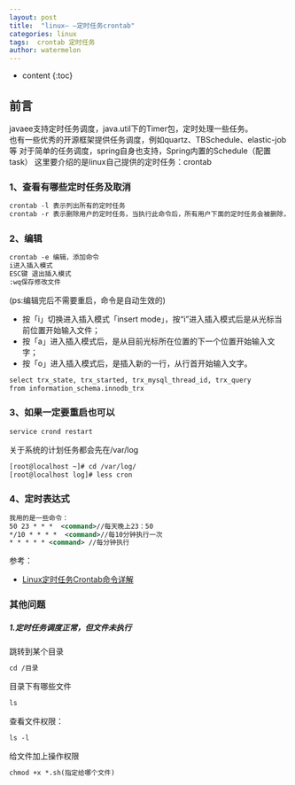```yaml
---
layout: post
title:  "linux— —定时任务crontab"
categories: linux
tags:  crontab 定时任务 
author: watermelon
---
```

* content
{:toc}

## 前言
javaee支持定时任务调度，java.util下的Timer包，定时处理一些任务。  
也有一些优秀的开源框架提供任务调度，例如quartz、TBSchedule、elastic-job等
对于简单的任务调度，spring自身也支持，Spring内置的Schedule（配置task）  这里要介绍的是linux自己提供的定时任务：crontab




### 1、查看有哪些定时任务及取消
```xml
crontab -l 表示列出所有的定时任务
crontab -r 表示删除用户的定时任务，当执行此命令后，所有用户下面的定时任务会被删除，执行crontab -l后会提示用户：“no crontab for admin”
```

### 2、编辑
```xml
crontab -e 编辑，添加命令
i进入插入模式
ESC键 退出插入模式
:wq保存修改文件   
```
(ps:编辑完后不需要重启，命令是自动生效的)  

* 按「i」切换进入插入模式「insert mode」，按“i”进入插入模式后是从光标当前位置开始输入文件；
* 按「a」进入插入模式后，是从目前光标所在位置的下一个位置开始输入文字；
* 按「o」进入插入模式后，是插入新的一行，从行首开始输入文字。


```xml
select trx_state, trx_started, trx_mysql_thread_id, trx_query    
from information_schema.innodb_trx
```

### 3、如果一定要重启也可以
```xml
service crond restart
```
关于系统的计划任务都会先在/var/log

```xml
[root@localhost ~]# cd /var/log/
[root@localhost log]# less cron
```

### 4、定时表达式
```xml
我用的是一些命令：
50 23 * * *  <command>//每天晚上23：50
*/10 * * * *  <command>//每10分钟执行一次
* * * * * <command> //每分钟执行
```
参考：
* [Linux定时任务Crontab命令详解](https://www.cnblogs.com/intval/p/5763929.html)

### 其他问题
##### 1.定时任务调度正常，但文件未执行
跳转到某个目录
```xml
cd /目录
```


目录下有哪些文件
```xml
ls
```

查看文件权限：
```xml
ls -l
```

给文件加上操作权限
```xml
chmod +x *.sh(指定给哪个文件)
```



